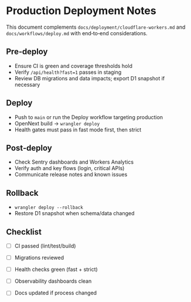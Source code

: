 # Production Deployment Notes

This document complements `docs/deployment/cloudflare-workers.md` and `docs/workflows/deploy.md` with end‑to‑end considerations.

## Pre‑deploy
- Ensure CI is green and coverage thresholds hold
- Verify `/api/health?fast=1` passes in staging
- Review DB migrations and data impacts; export D1 snapshot if necessary

## Deploy
- Push to `main` or run the Deploy workflow targeting production
- OpenNext build → `wrangler deploy`
- Health gates must pass in fast mode first, then strict

## Post‑deploy
- Check Sentry dashboards and Workers Analytics
- Verify auth and key flows (login, critical APIs)
- Communicate release notes and known issues

## Rollback
- `wrangler deploy --rollback`
- Restore D1 snapshot when schema/data changed

## Checklist
- [ ] CI passed (lint/test/build)
- [ ] Migrations reviewed
- [ ] Health checks green (fast + strict)
- [ ] Observability dashboards clean
- [ ] Docs updated if process changed

